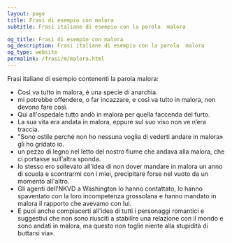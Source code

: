 ```yaml
---
layout: page
title: Frasi di esempio con malora 
subtitle: Frasi italiane di esempio con la parola  malora

og_title: Frasi di esempio con malora 
og_description: Frasi italiane di esempio con la parola  malora
og_type: website
permalink: /frasi/m/malora.html
---
```


Frasi italiane di esempio contenenti la parola malora:


- Così va tutto in malora, è una specie di anarchia.
- mi potrebbe offendere, o far incazzare, e così va tutto in malora, non devono fare così.
- Qui all'ospedale tutto andò in malora per quella faccenda del furto.
- La sua vita era andata in malora, eppure sul suo viso non ve n’era traccia.
- "Sono ostile perché non ho nessuna voglia di vederti andare in malora» gli ho gridato io.
- un pezzo di legno nel letto del nostro fiume che andava alla malora, che ci portasse sull'altra sponda.
- Io stesso ero sollevato all'idea di non dover mandare in malora un anno di scuola e scontrarmi con i miei, precipitare forse nel vuoto da un momento all'altro.
- Gli agenti dell’NKVD a Washington lo hanno contattato, lo hanno spaventato con la loro incompetenza grossolana e hanno mandato in malora il rapporto che avevamo con lui.
- E puoi anche compiacerti all'idea di tutti i personaggi romantici e suggestivi che non sono riusciti a stabilire una relazione con il mondo e sono andati in malora, ma questo non toglie niente alla stupidità di buttarsi via».
